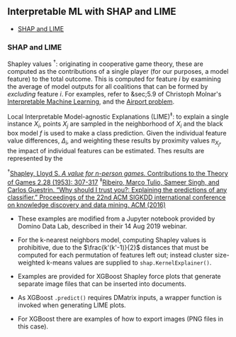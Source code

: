 ## Interpretable ML with SHAP and LIME

* [SHAP and LIME](#shap-and-lime)

### SHAP and LIME

Shapley values <sup>&dagger;</sup>: originating in cooperative game theory, these are computed as the contributions of a single player (for our purposes, a model feature) to the total outcome. This is computed for feature *i* by examining the average of model outputs for all coalitions that can be formed by *excluding* feature *i*.
For examples, refer to &sec;5.9 of Christoph Molnar's [Interpretable Machine Learning](https://christophm.github.io/interpretable-ml-book/shapley.html#fn41), and the [Airport problem](https://en.wikipedia.org/wiki/Airport_problem).

Local Interpretable Model-agnostic Explanations (LIME)<sup>&ddagger;</sup>:
to explain a single instance *X<sub>i</sub>*, points *X<sub>j</sub>* are sampled in the neighborhood of *X<sub>i</sub>* and the black box model *f* is used to make a class prediction.
Given the individual feature value differences, *Δ<sub>i</sub>*, and weighting these results by proximity values *π<sub>X<sub>j</sub></sub>*, the impact of individual features can be estimated. Thes results are represented by the 

<sup>&dagger;</sup>[Shapley, Lloyd S. *A value for n-person games.* Contributions to the Theory of Games 2.28 (1953): 307-317](https://www.degruyter.com/view/books/9781400881970/9781400881970-018/9781400881970-018.xml)
<sup>&ddagger;</sup>[Ribeiro, Marco Tulio, Sameer Singh, and Carlos Guestrin. “Why should I trust you?: Explaining the predictions of any classifier.” Proceedings of the 22nd ACM SIGKDD international conference on knowledge discovery and data mining. ACM (2016)](https://www.kdd.org/kdd2016/papers/files/rfp0573-ribeiroA.pdf)

* These examples are modified from a Jupyter notebook provided by Domino Data Lab, described in their 14 Aug 2019 webinar.

* For the k-nearest neighbors model, computing Shapley values is prohibitive, due to the $\frac{k'(k'-1)}{2}$ distances that must be computed for each permutation of features left out; instead cluster size-weighted k-means values are supplied to `shap.KernelExplainer()`.
* Examples are provided for XGBoost Shapley force plots that generate separate image files that can be inserted into documents.
* As XGBoost `.predict()` requires DMatrix inputs, a wrapper function is invoked when generating LIME plots.
* For XGBoost there are examples of how to export images (PNG files in this case).

